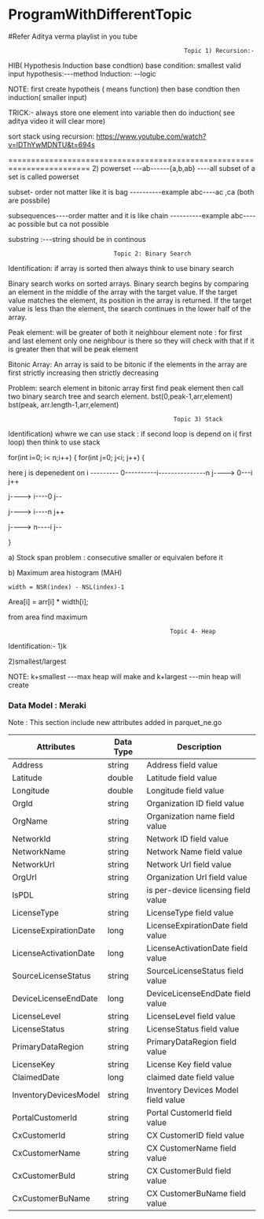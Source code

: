 # ProgramWithDifferentTopic

#Refer Aditya verma playlist in you tube

                                                      Topic 1) Recursion:-
HIB( Hypothesis Induction base condtion)
base condition: smallest valid input
hypothesis:---method
Induction: --logic

NOTE: first create hypotheis ( means function) then base condtion then induction( smaller input)

TRICK:- always store one element into variable then do induction( see aditya video it will clear more)

sort stack using recursion:
https://www.youtube.com/watch?v=lDThYwMDNTU&t=694s

========================================================================
2) powerset ---ab------{a,b,ab} ----all subset of a set is called powerset

   subset- order not matter like it is bag ----------example abc----ac ,ca (both are possbile)

   subsequences----order matter and it is like chain ----------example abc---- ac possible but ca not possible
   
   substring :---string should be in continous
   
                                  
                                  Topic 2: Binary Search
                                  
  Identification: if array is sorted then always think to use binary search
     
Binary search works on sorted arrays. Binary search begins by comparing an element in the middle of the array with the target value. If the target value matches the element, its position in the array is returned. If the target value is less than the element, the search continues in the lower half of the array.

Peak element: will be greater of both it neighbour element
note : for first and last element only one neighbour is there so they will check with that if it is greater then that will be peak element

Bitonic Array: An array is said to be bitonic if the elements in the array are first strictly increasing then strictly decreasing

Problem: search element in bitonic array
first find peak element then call two binary search tree and search element.
bst(0,peak-1,arr,element) bst(peak, arr.length-1,arr,element)

                                                   Topic 3) Stack
                                                   
 Identification) whwre we can use stack : if second loop is depend on i( first loop) then think to use stack
 
 for(int i=0; i< n;i++)
 {
 for(int j=0; j<i; j++)
 {
 
  here j is depenedent on i   ---------    0----------i---------------n
   j---->  0---i j++
   
   j----> i----0 j-- 
   
   j----> i----n j++
   
   j----> n----i j--
   
   }
   
  a) Stock span problem : consecutive smaller or equivalen before it
   
 b)  Maximum area histogram (MAH)  
 
    width = NSR(index) - NSL(index)-1
   
   Area[i] = arr[i] * width[i];
   
   from area find maximum
  
                                                  Topic 4- Heap
    
 Identification:-
 1)k
 
 2)smallest/largest
 
 NOTE: k+smallest ---max heap will make and k+largest ---min heap will create
 
 
### Data Model : Meraki  
Note : This section include new attributes added in parquet_ne.go 

| Attributes | Data Type | Description |
| ---------- | --------- | ----------- |
| Address | string | Address field value |
| Latitude | double | Latitude field value |
| Longitude | double | Longitude field value |
| OrgId | string | Organization ID field value |
| OrgName | string | Organization name field value |
| NetworkId | string | Network ID field value |
| NetworkName | string | Network Name field value |
| NetworkUrl | string | Network Url field value |
| OrgUrl | string | Organization Url field value |
| IsPDL | string | is per-device licensing field value |
| LicenseType | string | LicenseType field value |
| LicenseExpirationDate | long | LicenseExpirationDate field value |
| LicenseActivationDate | long | LicenseActivationDate field value |
| SourceLicenseStatus | string | SourceLicenseStatus field value |
| DeviceLicenseEndDate | long | DeviceLicenseEndDate field value |
| LicenseLevel | string | LicenseLevel field value |
| LicenseStatus | string | LicenseStatus field value |
| PrimaryDataRegion | string | PrimaryDataRegion field value |
| LicenseKey | string | License Key field value |
| ClaimedDate | long | claimed date field value |
| InventoryDevicesModel | string | Inventory Devices Model field value |
| PortalCustomerId | string | Portal CustomerId field value |
| CxCustomerId | string | CX CustomerID field value |
| CxCustomerName | string | CX CustomerName field value |
| CxCustomerBuId | string | CX CustomerBuId field value |
| CxCustomerBuName | string | CX CustomerBuName field value |
 
 

